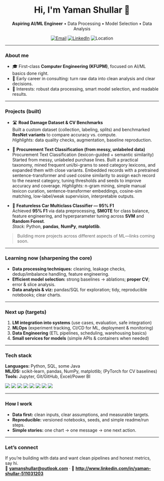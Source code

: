 <!-- Banner -->
<h1 align="center">Hi, I'm Yaman Shullar 👋</h1>
<p align="center">
  <b>Aspiring AI/ML Engineer</b> • Data Processing • Model Selection • Data Analysis
</p>

<p align="center">
  <a href="mailto:yamanshullar@outlook.com"><img alt="Email" src="https://img.shields.io/badge/Email-yamanshullar%40outlook.com-informational?style=flat-square"></a>
  <a href="http://www.linkedin.com/in/yaman-shullar-511031203"><img alt="LinkedIn" src="https://img.shields.io/badge/LinkedIn-Connect-blue?style=flat-square&logo=linkedin"></a>
  <img alt="Location" src="https://img.shields.io/badge/Riyadh%2C%20Saudi%20Arabia-🗺️-green?style=flat-square">
</p>

---

### About me
- 🎓 First-class **Computer Engineering (KFUPM)**, focused on AI/ML basics done right.
- 💼 Early career in consulting: turn raw data into clean analysis and clear decisions.
- 🔎 Interests: robust data processing, smart model selection, and readable results.

---

### Projects (built)
- 🛣️ **Road Damage Dataset & CV Benchmarks**  
  Built a custom dataset (collection, labeling, splits) and benchmarked **ResNet variants** to compare accuracy vs. compute.  
  _Highlights:_ data quality checks, augmentation, baseline reproduction.

- 🧾 **Procurement Text Classification (from messy, unlabeled data)**  
Procurement Text Classification (lexicon-guided + semantic similarity)
Started from messy, unlabeled purchase lines. Built a practical taxonomy, mined frequent uni/bi-grams to seed category lexicons, and expanded them with close variants. Embedded records with a pretrained sentence-transformer and used cosine similarity to assign each record to the nearest category, tuning thresholds and seeds to improve accuracy and coverage.
_Highlights:_ n-gram mining, simple manual lexicon curation, sentence-transformer embeddings, cosine-sim matching, low-label/weak supervision, interpretable outputs.

- 🚗 **Featureless Car Multiclass Classifier — 95% F1**  
  Achieved **95% F1** via data preprocessing, **SMOTE** for class balance, feature engineering, and hyperparameter tuning across **SVM** and **Random Forest**.  
  _Stack:_ Python, **pandas**, **NumPy**, **matplotlib**.

> Building more projects across different aspects of ML—links coming soon.

---

### Learning now (sharpening the core)
- **Data processing techniques:** cleaning, leakage checks, dedup/imbalance handling, feature engineering.
- **Efficient model selection:** strong baselines → ablations; **proper CV**; error & slice analysis.
- **Data analysis & viz:** pandas/SQL for exploration; tidy, reproducible notebooks; clear charts.

---

### Next up (targets)
1. **LM integration into systems** (use cases, evaluation, safe integration)  
2. **MLOps** (experiment tracking, CI/CD for ML, deployment & monitoring)  
3. **Data Engineering** (ETL pipelines, scheduling, warehousing basics)  
4. **Small services for models** (simple APIs & containers when needed)

---

### Tech stack
**Languages:** Python, SQL, some Java  
**ML/DS:** scikit-learn, pandas, NumPy, matplotlib; (PyTorch for CV baselines)  
**Tools:** Jupyter, Git/GitHub, Excel/Power BI

<p>
  <img src="https://img.shields.io/badge/Python-3776AB?logo=python&logoColor=white" />
  <img src="https://img.shields.io/badge/scikit--learn-F7931E?logo=scikitlearn&logoColor=white" />
  <img src="https://img.shields.io/badge/NumPy-013243?logo=numpy&logoColor=white" />
  <img src="https://img.shields.io/badge/pandas-150458?logo=pandas&logoColor=white" />
  <img src="https://img.shields.io/badge/Matplotlib-11557c?logo=plotly&logoColor=white" />
  <img src="https://img.shields.io/badge/PyTorch-EE4C2C?logo=pytorch&logoColor=white" />
  <img src="https://img.shields.io/badge/Power%20BI-F2C811?logo=powerbi&logoColor=black" />
  <img src="https://img.shields.io/badge/Microsoft%20Excel-217346?logo=microsoft-excel&logoColor=white" />
</p>

---

### How I work
- **Data first:** clean inputs, clear assumptions, and measurable targets.  
- **Reproducible:** versioned notebooks, seeds, and simple readme/run steps.  
- **Simple stories:** one chart → one message → one next action.

---

### Let’s connect
If you’re building with data and want clean pipelines and honest metrics, say hi.  
📧 **yamanshullar@outlook.com** · 💼 **http://www.linkedin.com/in/yaman-shullar-511031203**
